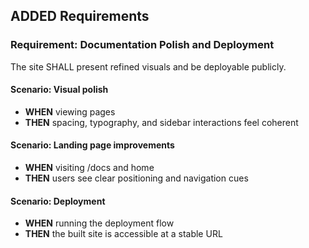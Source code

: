 ## ADDED Requirements
### Requirement: Documentation Polish and Deployment
The site SHALL present refined visuals and be deployable publicly.

#### Scenario: Visual polish
- **WHEN** viewing pages
- **THEN** spacing, typography, and sidebar interactions feel coherent

#### Scenario: Landing page improvements
- **WHEN** visiting /docs and home
- **THEN** users see clear positioning and navigation cues

#### Scenario: Deployment
- **WHEN** running the deployment flow
- **THEN** the built site is accessible at a stable URL

